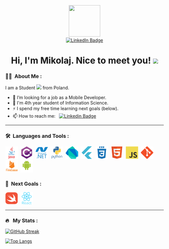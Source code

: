 <div id="header" align="center">
  <img src="https://media0.giphy.com/media/xBTSwCTFkgfcdTjHMz/giphy.gif?cid=ecf05e47b1wcv5qyj1irr5ur5ldkjnevhzou6plqz10w9umu&rid=giphy.gif" width="100" height="100"/>
    <div id="badges">
      <a href="https://www.linkedin.com/in/miko%C5%82aj-migacz-1111951ba/">
        <img src="https://img.shields.io/badge/LinkedIn-blue?style=for-the-badge&logo=linkedin&logoColor=white" alt="LinkedIn Badge"/>
       </a>
      <h1>
         Hi, I'm Mikolaj. Nice to meet you!
         <img src="https://media.giphy.com/media/hvRJCLFzcasrR4ia7z/giphy.gif" width="30px"/>
      </h1>
    </div>
</div>

### :man_technologist: &nbsp;About Me :

I am a Student <img src="https://media.giphy.com/media/WUlplcMpOCEmTGBtBW/giphy.gif" width="30"> from Poland.

- 🔭 I’m looking for a job as a Mobile Developer.
- 🌱 I'm 4th year student of Information Science.
- ⚡ I spend my free time learning next goals (below).
- 📫 How to reach me: &nbsp; [![Linkedin Badge](https://img.shields.io/badge/-mikolajmigacz-blue?style=flat&logo=Linkedin&logoColor=white)](https://www.linkedin.com/in/miko%C5%82aj-migacz-1111951ba/)

---

### 🛠 &nbsp;Languages and Tools :

<p>
<img src="https://github.com/devicons/devicon/blob/master/icons/java/java-original-wordmark.svg" title="Java" alt="Java" width="40" height="40"/>&nbsp;
<img src="https://github.com/devicons/devicon/blob/master/icons/csharp/csharp-original.svg" title="c-sharp" alt="c-sharp" width="40" height="40"/>&nbsp;
<img src="https://github.com/devicons/devicon/blob/master/icons/dot-net/dot-net-plain-wordmark.svg" title="dot-net" alt="dot-net" width="40" height="40"/>&nbsp;
<img src="https://github.com/devicons/devicon/blob/master/icons/python/python-original-wordmark.svg" title="Python" **alt="Python" width="40" height="40"/>&nbsp;
<img src="https://github.com/devicons/devicon/blob/master/icons/dart/dart-original.svg" title="Dart" alt="Dart" width="40" height="40"/>&nbsp;
<img src="https://github.com/devicons/devicon/blob/master/icons/flutter/flutter-plain.svg" title="Flutter" alt="Flutter" width="40" height="40"/>&nbsp;
<img src="https://github.com/devicons/devicon/blob/master/icons/css3/css3-plain-wordmark.svg"  title="CSS3" alt="CSS" width="40" height="40"/>&nbsp;
<img src="https://github.com/devicons/devicon/blob/master/icons/html5/html5-original.svg" title="HTML5" alt="HTML" width="40" height="40"/>&nbsp;
<img src="https://github.com/devicons/devicon/blob/master/icons/javascript/javascript-original.svg" title="JavaScript" alt="JavaScript" width="40" height="40"/>&nbsp;
<img src="https://github.com/devicons/devicon/blob/master/icons/git/git-original.svg" title="Git" **alt="Git" width="40" height="40"/>&nbsp;
<img src="https://github.com/devicons/devicon/blob/master/icons/firebase/firebase-plain-wordmark.svg" title="Firebase" alt="Firebase" width="40" height="40"/>&nbsp;  
<img src="https://github.com/devicons/devicon/blob/master/icons/android/android-original-wordmark.svg" title="Android" alt="Android" width="40" height="40"/>&nbsp;  

### 🎯 &nbsp;Next Goals :

<img src="https://github.com/devicons/devicon/blob/master/icons/swift/swift-original.svg" title="Swift" alt="Swift" width="40" height="40"/>&nbsp;
<img src="https://github.com/devicons/devicon/blob/master/icons/react/react-original-wordmark.svg" title="React" alt="React" width="40" height="40"/>&nbsp;
</p>


---

### 🔥 &nbsp; My Stats :
[![GitHub Streak](http://github-readme-streak-stats.herokuapp.com?user=mikolajmigacz&theme=dark&background=000000)](https://git.io/streak-stats)

[![Top Langs](https://github-readme-stats.vercel.app/api/top-langs/?username=mikolajmigacz&layout=compact&theme=vision-friendly-dark)](https://github.com/anuraghazra/github-readme-stats)
